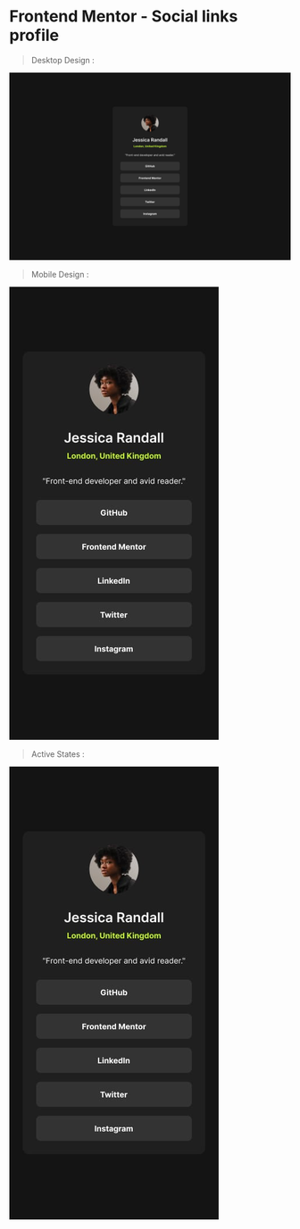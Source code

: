 # Frontend Mentor - Social links profile

> Desktop Design : 

![alt text](image.png)

> Mobile Design : 

![alt text](image-1.png)

> Active States :

![alt text](image-2.png)